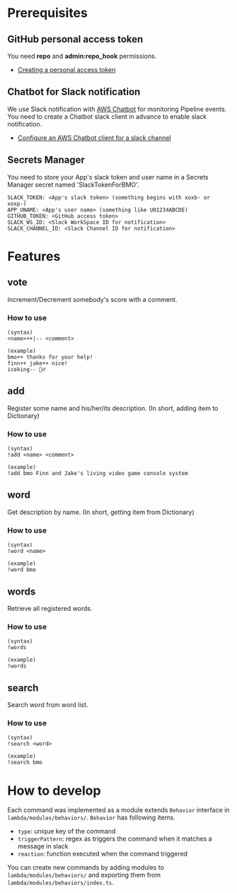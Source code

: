 # Prerequisites

## GitHub personal access token

You need **repo** and **admin:repo_hook** permissions.

-   [Creating a personal access token](https://docs.github.com/en/authentication/keeping-your-account-and-data-secure/creating-a-personal-access-token)

## Chatbot for Slack notification

We use Slack notification with [AWS Chatbot](https://aws.amazon.com/chatbot/) for monitoring Pipeline events.
You need to create a Chatbot slack client in advance to enable slack notification.

-   [Configure an AWS Chatbot client for a slack channel](https://docs.aws.amazon.com/dtconsole/latest/userguide/notifications-chatbot.html#notifications-chatbot-configure-client)

## Secrets Manager

You need to store your App's slack token and user name in a Secrets Manager secret named 'SlackTokenForBMO'.

```
SLACK_TOKEN: <App's slack token> (something begins with xoxb- or xoxp-)
APP_UNAME: <App's user name> (something like U01234ABCDE)
GITHUB_TOKEN: <GitHub access token>
SLACK_WS_ID: <Slack WorkSpace ID for notification>
SLACK_CHANNEL_ID: <Slack Channel ID for notification>
```

# Features

## vote

Increment/Decrement somebody's score with a comment.

### How to use

```
(syntax)
<name>++|-- <comment>

(example)
bmo++ thanks for your help!
finn++ jake++ nice!
iceking-- 🤷‍♂️
```

## add

Register some name and his/her/its description. (In short, adding item to Dictionary)

### How to use

```
(syntax)
!add <name> <comment>

(example)
!add bmo Finn and Jake's living video game console system
```

## word

Get description by name. (In short, getting item from Dictionary)

### How to use

```
(syntax)
!word <name>

(example)
!word bmo
```

## words

Retrieve all registered words.

### How to use

```
(syntax)
!words

(example)
!words
```

## search

Search word from word list.

### How to use

```
(syntax)
!search <word>

(example)
!search bmo
```

# How to develop

Each command was implemented as a module extends `Behavior` interface in `lambda/modules/behaviors/`.
`Behavior` has following items.

* `type`: unique key of the command
* `triggerPattern`: regex as triggers the command when it matches a message in slack
* `reaction`: function executed when the command triggered

You can create new commands by adding modules to `lambda/modules/behaviors/` and exporting them from `lambda/modules/behaviors/index.ts`.
